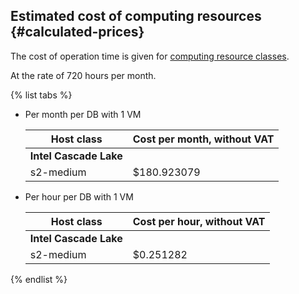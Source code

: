 ## Estimated cost of computing resources {#calculated-prices}

The cost of operation time is given for [computing resource classes](../../ydb/concepts/resources.md#resource-presets).

At the rate of 720 hours per month.

{% list tabs %}

- Per month per DB with 1 VM

   | Host class | Cost per month, without VAT |
   | ----- | -----
   | **Intel Cascade Lake** |
   | s2-medium | $180.923079 |

- Per hour per DB with 1 VM

   | Host class | Cost per hour, without VAT |
   | ----- | -----
   | **Intel Cascade Lake** |
   | s2-medium | $0.251282 |

{% endlist %}
